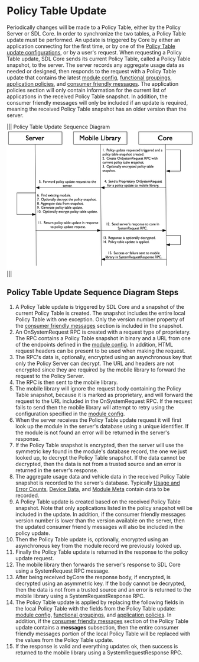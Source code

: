 # Policy Table Update
Periodically changes will be made to a Policy Table, either by the Policy Server or SDL Core.  In order to synchronize the two tables, a Policy Table update must be performed.  An update is triggered by Core by either an application connecting for the first time, or by one of the [Policy Table update configurations](../policy-table/module-config/#Policy-Table-Update-Configurations), or by a user's request.  When requesting a Policy Table update, SDL Core sends its current Policy Table, called a Policy Table snapshot, to the server.  The server records any aggregate usage data as needed or designed, then responds to the request with a Policy Table update that contains the latest [module config](../policy-table/module-config), [functional groupings](../policy-table/functional-groupings), [application policies](../policy-table/application-policies), and [consumer friendly messages](../policy-table/consumer-friendly-messages).  The application policies section will only contain information for the current list of applications in the received Policy Table snapshot.  In addition, the consumer friendly messages will only be included if an update is required, meaning the received Policy Table snapshot has an older version than the server.

|||
Policy Table Update Sequence Diagram
![Policy Table Update Sequence Diagram](./assets/sdl_server_policy_request_sequence_diagram.jpg)
|||

## Policy Table Update Sequence Diagram Steps
1. A Policy Table update is triggered by SDL Core and a snapshot of the current Policy Table is created.  The snapshot includes the entire local Policy Table with one exception.  Only the version number property of the [consumer friendly messages](../policy-table/consumer-friendly-messages) section is included in the snapshot.
2. An OnSystemRequest RPC is created with a request type of proprietary.  The RPC contains a Policy Table snapshot in binary and a URL from one of the endpoints defined in the [module config](../policy-table/module-config).  In addition, HTML request headers can be present to be used when making the request.
3. The RPC's data is, optionally, encrypted using an asynchronous key that only the Policy Server can decrypt.  The URL and headers are not encrypted since they are required by the mobile library to forward the request to the Policy Server.
4. The RPC is then sent to the mobile library.
5. The mobile library will ignore the request body containing the Policy Table snapshot, because it is marked as proprietary, and will forward the request to the URL included in the OnSystemRequest RPC.  If the request fails to send then the mobile library will attempt to retry using the configuration specified in the [module config](../policy-table/module-config).
6. When the server receives the Policy Table update request it will first look up the module in the server's database using a unique identifier.  If the module is not found an error will be returned in the server's response.
7. If the Policy Table snapshot is encrypted, then the server will use the symmetric key found in the module's database record, the one we just looked up, to decrypt the Policy Table snapshot.  If the data cannot be decrypted, then the data is not from a trusted source and an error is returned in the server's response.
8. The aggregate usage data and vehicle data in the received Policy Table snapshot is recorded to the server's database. Typically [Usage and Error Counts](../policy-table/usage-and-errors), [Device Data](../policy-table/device-data), and [Module Meta](../policy-table/module-meta) contain data to be recorded.
9. A Policy Table update is created based on the received Policy Table snapshot.  Note that only applications listed in the policy snapshot will be included in the update.  In addition, if the consumer friendly messages version number is lower than the version available on the server, then the updated consumer friendly messages will also be included in the policy update.
10. Then the Policy Table update is, optionally, encrypted using an asynchronous key from the module record we previously looked up.
11. Finally the Policy Table update is returned in the response to the policy update request.
12. The mobile library then forwards the server's response to SDL Core using a SystemRequest RPC message.
13. After being received byCore the response body, if encrypted, is decrypted using an asymmetric key.  If the body cannot be decrypted, then the data is not from a trusted source and an error is returned to the mobile library using a SystemRequestResponse RPC.
14. The Policy Table update is applied by replacing the following fields in the local Policy Table with the fields from the Policy Table update:  [module config](../policy-table/module-config), [functional groupings](../policy-table/functional-groupings), and [application policies](../policy-table/application-policies).  In addition, if the [consumer friendly messages](../policy-table/consumer-friendly-messages) section of the Policy Table update contains a **messages** subsection, then the entire consumer friendly messages portion of the local Policy Table will be replaced with the values from the Policy Table update.
15. If the response is valid and everything updates ok, then success is returned to the mobile library using a SystemRequestResponse RPC.

